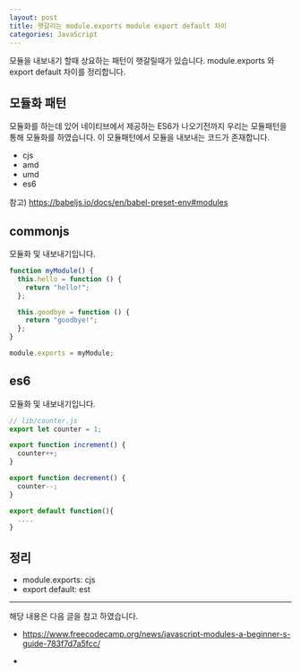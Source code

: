 ```yaml
---
layout: post
title: 햇갈리는 module.exports module export default 차이
categories: JavaScript
---
```


모듈을 내보내기 할때 상요하는 패턴이 햇갈릴때가 있습니다. module.exports 와 export default 차이를 정리합니다.

## 모듈화 패턴

모듈화를 하는데 있어 네이티브에서 제공하는 ES6가 나오기전까지 우리는 모듈패턴을 통해 모듈화를 하였습니다. 이 모듈패턴에서 모듈을 내보내는 코드가 존재합니다.

- cjs
- amd
- umd
- es6

참고) https://babeljs.io/docs/en/babel-preset-env#modules

## commonjs

모듈화 및 내보내기입니다.

```js
function myModule() {
  this.hello = function () {
    return "hello!";
  };

  this.goodbye = function () {
    return "goodbye!";
  };
}

module.exports = myModule;
```

## es6

모듈화 및 내보내기입니다.

```js
// lib/counter.js
export let counter = 1;

export function increment() {
  counter++;
}

export function decrement() {
  counter--;
}

export default function(){
  ....
}
```

## 정리

- module.exports: cjs
- export default: est

---

해당 내용은 다음 글을 참고 하였습니다.
- https://www.freecodecamp.org/news/javascript-modules-a-beginner-s-guide-783f7d7a5fcc/

-
